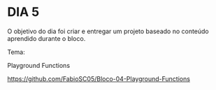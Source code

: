 # DIA 5

O objetivo do dia foi criar e entregar um projeto baseado no conteúdo aprendido durante o bloco.

Tema:

Playground Functions

https://github.com/FabioSC05/Bloco-04-Playground-Functions
